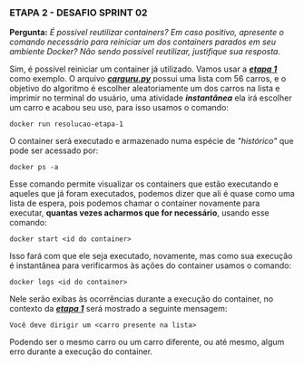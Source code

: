 ### **ETAPA 2 - DESAFIO SPRINT 02**

**Pergunta:** *É possível reutilizar containers? Em caso positivo, apresente o comando necessário para reiniciar um dos containers parados em seu ambiente Docker? Não sendo possível reutilizar, justifique sua resposta.*

Sim, é possível reiniciar um container já utilizado. Vamos usar a [***etapa 1***](../etapa-1/) como exemplo. O arquivo [***carguru.py***](../etapa-1/carguru.py) possui uma lista com 56 carros, e o objetivo do algoritmo é escolher aleatoriamente um dos carros na lista e imprimir no terminal do usuário, uma atividade ***instantânea*** ela irá escolher um carro e acabou seu uso, para isso usamos o comando:

```
docker run resolucao-etapa-1
```

O container será executado e armazenado numa espécie de *"histórico"* que pode ser acessado por:

```
docker ps -a
```

Esse comando permite visualizar os containers que estão executando e aqueles que já foram executados, podemos dizer que ali é quase como uma lista de espera, pois podemos chamar o container novamente para executar, **quantas vezes acharmos que for necessário**, usando esse comando:

```
docker start <id do container>
```

Isso fará com que ele seja executado, novamente, mas como sua execução é instantânea para verificarmos às ações do container usamos o comando:

```
docker logs <id do container>
```

Nele serão exibas às ocorrências durante a execução do container, no contexto da [***etapa 1***](../etapa-1/) será mostrado a seguinte mensagem:

```
Você deve dirigir um <carro presente na lista>
```

Podendo ser o mesmo carro ou um carro diferente, ou até mesmo, algum erro durante a execução do container.